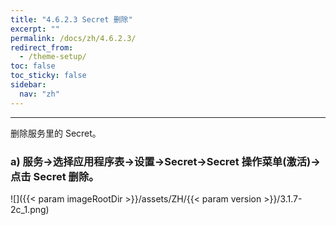 ```yaml
---
title: "4.6.2.3 Secret 删除"
excerpt: ""
permalink: /docs/zh/4.6.2.3/
redirect_from:
  - /theme-setup/
toc: false
toc_sticky: false
sidebar:
  nav: "zh"
---
```


---
删除服务里的 Secret。

### a\) 服务→选择应用程序表→设置→Secret→Secret 操作菜单(激活)→点击 Secret 删除。
![]({{< param imageRootDir >}}/assets/ZH/{{< param version >}}/3.1.7-2c_1.png)
